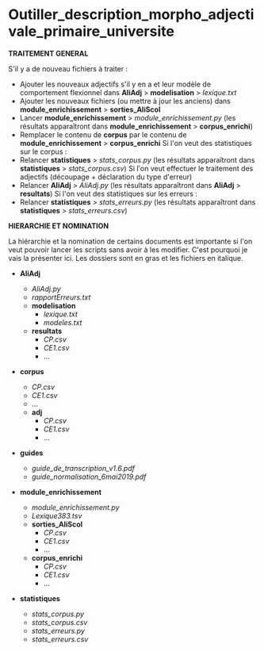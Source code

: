# Outiller_description_morpho_adjectivale_primaire_universite

**TRAITEMENT GENERAL**

S'il y a de nouveau fichiers à traiter :
  - Ajouter les nouveaux adjectifs s'il y en a et leur modèle de comportement flexionnel dans **AliAdj** > **modelisation** > *lexique.txt*
  - Ajouter les nouveaux fichiers (ou mettre à jour les anciens) dans **module_enrichissement** > **sorties_AliScol**
  - Lancer **module_enrichissement** > *module_enrichissement.py* (les résultats apparaîtront dans **module_enrichissement** > **corpus_enrichi**)
  - Remplacer le contenu de **corpus** par le contenu de **module_enrichissement** > **corpus_enrichi**
Si l'on veut des statistiques sur le corpus :
  - Relancer **statistiques** > *stats_corpus.py* (les résultats apparaîtront dans **statistiques** > *stats_corpus.csv*)
Si l'on veut effectuer le traitement des adjectifs (découpage + déclaration du type d'erreur)
  - Relancer **AliAdj** > *AliAdj.py* (les résultats apparaîtront dans **AliAdj** > **resultats**)
Si l'on veut des statistiques sur les erreurs :
  - Relancer **statistiques** > *stats_erreurs.py* (les résultats apparaîtront dans **statistiques** > *stats_erreurs.csv*)

**HIERARCHIE ET NOMINATION**

La hiérarchie et la nomination de certains documents est importante si l'on veut pouvoir lancer les scripts sans avoir à les modifier.
C'est pourquoi je vais la présenter ici. Les dossiers sont en gras et les fichiers en italique.

* **AliAdj**
  * *AliAdj.py*
  * *rapportErreurs.txt*
  * **modelisation** 
    * *lexique.txt*
    * *modeles.txt*
  * **resultats**
    * *CP.csv*
    * *CE1.csv*
    * ... 

* **corpus**
  * *CP.csv*
  * *CE1.csv*
  * ...
  * **adj**
    * *CP.csv*
    * *CE1.csv*
    * ...

* **guides**
  * *guide_de_transcription_v1.6.pdf*
  * *guide_normalisation_6mai2019.pdf*

* **module_enrichissement**
  * *module_enrichissement.py*
  * *Lexique383.tsv*
  * **sorties_AliScol**
    * *CP.csv*
    * *CE1.csv*
    * ...
  * **corpus_enrichi**
    * *CP.csv*
    * *CE1.csv*
    * ...

* **statistiques**
  * *stats_corpus.py*
  * *stats_corpus.csv*
  * *stats_erreurs.py*
  * *stats_erreurs.csv*
